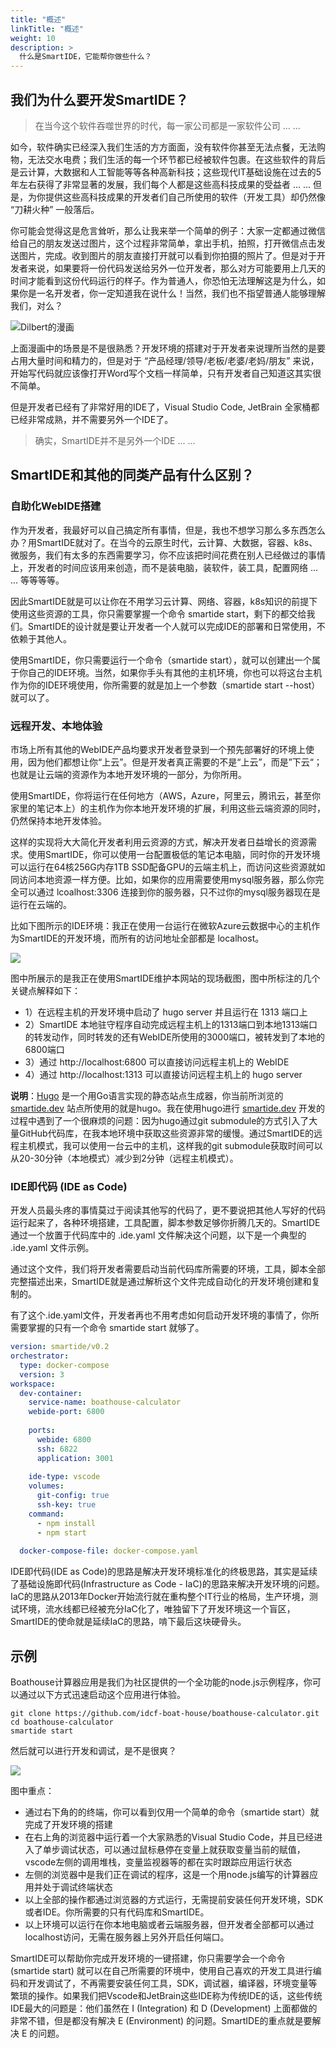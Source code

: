 ```yaml
---
title: "概述"
linkTitle: "概述"
weight: 10
description: >
  什么是SmartIDE，它能帮你做些什么？
---
```


## 我们为什么要开发SmartIDE？

> 在当今这个软件吞噬世界的时代，每一家公司都是一家软件公司 ... ...

如今，软件确实已经深入我们生活的方方面面，没有软件你甚至无法点餐，无法购物，无法交水电费；我们生活的每一个环节都已经被软件包裹。在这些软件的背后是云计算，大数据和人工智能等等各种高新科技；这些现代IT基础设施在过去的5年左右获得了非常显著的发展，我们每个人都是这些高科技成果的受益者 ... ... 但是，为你提供这些高科技成果的开发者们自己所使用的软件（开发工具）却仍然像 “刀耕火种” 一般落后。

你可能会觉得这是危言耸听，那么让我来举一个简单的例子：大家一定都通过微信给自己的朋友发送过图片，这个过程非常简单，拿出手机，拍照，打开微信点击发送图片，完成。收到图片的朋友直接打开就可以看到你拍摄的照片了。但是对于开发者来说，如果要将一份代码发送给另外一位开发者，那么对方可能要用上几天的时间才能看到这份代码运行的样子。作为普通人，你恐怕无法理解这是为什么，如果你是一名开发者，你一定知道我在说什么！当然，我们也不指望普通人能够理解我们，对么？

![Dilbert的漫画](dilbert.png)

上面漫画中的场景是不是很熟悉？开发环境的搭建对于开发者来说理所当然的是要占用大量时间和精力的，但是对于 “产品经理/领导/老板/老婆/老妈/朋友” 来说，开始写代码就应该像打开Word写个文档一样简单，只有开发者自己知道这其实很不简单。

但是开发者已经有了非常好用的IDE了，Visual Studio Code, JetBrain 全家桶都已经非常成熟，并不需要另外一个IDE了。

> 确实，SmartIDE并不是另外一个IDE ... ...

## SmartIDE和其他的同类产品有什么区别？

### 自助化WebIDE搭建

作为开发者，我最好可以自己搞定所有事情，但是，我也不想学习那么多东西怎么办？用SmartIDE就对了。在当今的云原生时代，云计算、大数据，容器、k8s、微服务，我们有太多的东西需要学习，你不应该把时间花费在别人已经做过的事情上，开发者的时间应该用来创造，而不是装电脑，装软件，装工具，配置网络 ... ... 等等等等。

因此SmartIDE就是可以让你在不用学习云计算、网络、容器，k8s知识的前提下使用这些资源的工具，你只需要掌握一个命令 smartide start，剩下的都交给我们。SmartIDE的设计就是要让开发者一个人就可以完成IDE的部署和日常使用，不依赖于其他人。

使用SmartIDE，你只需要运行一个命令（smartide start），就可以创建出一个属于你自己的IDE环境。当然，如果你手头有其他的主机环境，你也可以将这台主机作为你的IDE环境使用，你所需要的就是加上一个参数（smartide start --host）就可以了。

### 远程开发、本地体验

市场上所有其他的WebIDE产品均要求开发者登录到一个预先部署好的环境上使用，因为他们都想让你“上云”。但是开发者真正需要的不是“上云”，而是”下云“；也就是让云端的资源作为本地开发环境的一部分，为你所用。

使用SmartIDE，你将运行在任何地方（AWS，Azure，阿里云，腾讯云，甚至你家里的笔记本上）的主机作为你本地开发环境的扩展，利用这些云端资源的同时，仍然保持本地开发体验。

这样的实现将大大简化开发者利用云资源的方式，解决开发者日益增长的资源需求。使用SmartIDE，你可以使用一台配置极低的笔记本电脑，同时你的开发环境可以运行在64核256G内存1TB SSD配备GPU的云端主机上，而访问这些资源就如同访问本地资源一样方便。比如，如果你的应用需要使用mysql服务器，那么你完全可以通过 lcoalhost:3306 连接到你的服务器，只不过你的mysql服务器现在是运行在云端的。

比如下图所示的IDE环境：我正在使用一台运行在微软Azure云数据中心的主机作为SmartIDE的开发环境，而所有的访问地址全部都是 localhost。

![](images/local-port-forwarding.png)

图中所展示的是我正在使用SmartIDE维护本网站的现场截图，图中所标注的几个关键点解释如下：

- 1）在远程主机的开发环境中启动了 hugo server 并且运行在 1313 端口上
- 2）SmartIDE 本地驻守程序自动完成远程主机上的1313端口到本地1313端口的转发动作，同时转发的还有WebIDE所使用的3000端口，被转发到了本地的6800端口
- 3）通过 http://localhost:6800 可以直接访问远程主机上的 WebIDE
- 4）通过 http://localhost:1313 可以直接访问远程主机上的 hugo server

**说明**：<a href="https://gohugo.io/" target="_blank">Hugo</a> 是一个用Go语言实现的静态站点生成器，你当前所浏览的 [smartide.dev](https://smartide.dev) 站点所使用的就是hugo。我在使用hugo进行 [smartide.dev](https://smartide.dev) 开发的过程中遇到了一个很麻烦的问题：因为hugo通过git submodule的方式引入了大量GitHub代码库，在我本地环境中获取这些资源非常的缓慢。通过SmartIDE的远程主机模式，我可以使用一台云中的主机，这样我的git submodule获取时间可以从20-30分钟（本地模式）减少到2分钟（远程主机模式）。

### IDE即代码 (IDE as Code)

开发人员最头疼的事情莫过于阅读其他写的代码了，更不要说把其他人写好的代码运行起来了，各种环境搭建，工具配置，脚本参数足够你折腾几天的。SmartIDE通过一个放置于代码库中的 .ide.yaml 文件解决这个问题，以下是一个典型的 .ide.yaml 文件示例。

通过这个文件，我们将开发者需要启动当前代码库所需要的环境，工具，脚本全部完整描述出来，SmartIDE就是通过解析这个文件完成自动化的开发环境创建和复制的。

有了这个.ide.yaml文件，开发者再也不用考虑如何启动开发环境的事情了，你所需要掌握的只有一个命令 smartide start 就够了。

```yaml
version: smartide/v0.2
orchestrator:
  type: docker-compose
  version: 3
workspace:
  dev-container:
    service-name: boathouse-calculator
    webide-port: 6800
    
    ports: 
      webide: 6800
      ssh: 6822
      application: 3001
    
    ide-type: vscode
    volumes: 
      git-config: true
      ssh-key: true
    command:
      - npm install
      - npm start
    
  docker-compose-file: docker-compose.yaml
```

IDE即代码(IDE as Code)的思路是解决开发环境标准化的终极思路，其实是延续了基础设施即代码(Infrastructure as Code - IaC)的思路来解决开发环境的问题。IaC的思路从2013年Docker开始流行就在重构整个IT行业的格局，生产环境，测试环境，流水线都已经被充分IaC化了，唯独留下了开发环境这一个盲区，SmartIDE的使命就是延续IaC的思路，啃下最后这块硬骨头。

## 示例

Boathouse计算器应用是我们为社区提供的一个全功能的node.js示例程序，你可以通过以下方式迅速启动这个应用进行体验。

```shell
git clone https://github.com/idcf-boat-house/boathouse-calculator.git
cd boathouse-calculator
smartide start
```

然后就可以进行开发和调试，是不是很爽？

![](smartide-sample-calcualtor.png)

图中重点：

- 通过右下角的的终端，你可以看到仅用一个简单的命令（smartide start）就完成了开发环境的搭建
- 在右上角的浏览器中运行着一个大家熟悉的Visual Studio Code，并且已经进入了单步调试状态，可以通过鼠标悬停在变量上就获取变量当前的赋值，vscode左侧的调用堆栈，变量监视器等的都在实时跟踪应用运行状态
- 左侧的浏览器中是我们正在调试的程序，这是一个用node.js编写的计算器应用并处于调试终端状态
- 以上全部的操作都通过浏览器的方式运行，无需提前安装任何开发环境，SDK或者IDE。你所需要的只有代码库和SmartIDE。
- 以上环境可以运行在你本地电脑或者云端服务器，但开发者全部都可以通过localhost访问，无需在服务器上另外开启任何端口。

SmartIDE可以帮助你完成开发环境的一键搭建，你只需要学会一个命令 (smartide start) 就可以在自己所需要的环境中，使用自己喜欢的开发工具进行编码和开发调试了，不再需要安装任何工具，SDK，调试器，编译器，环境变量等繁琐的操作。如果我们把Vscode和JetBrain这些IDE称为传统IDE的话，这些传统IDE最大的问题是：他们虽然在 I (Integration) 和 D (Development) 上面都做的非常不错，但是都没有解决 E (Environment) 的问题。SmartIDE的重点就是要解决 E 的问题。